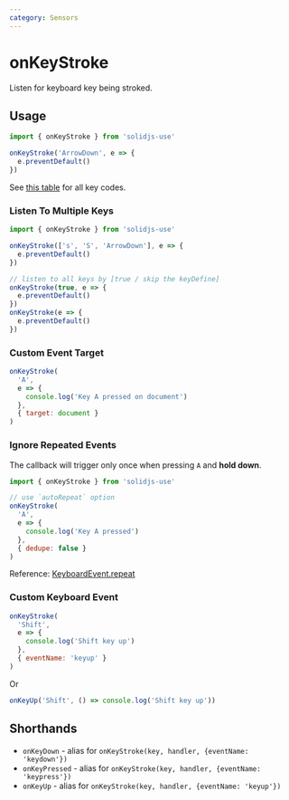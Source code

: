 ```yaml
---
category: Sensors
---
```


# onKeyStroke

Listen for keyboard key being stroked.

## Usage

```js
import { onKeyStroke } from 'solidjs-use'

onKeyStroke('ArrowDown', e => {
  e.preventDefault()
})
```

See [this table](https://developer.mozilla.org/en-US/docs/Web/API/KeyboardEvent/key/Key_Values) for all key codes.

### Listen To Multiple Keys

```js
import { onKeyStroke } from 'solidjs-use'

onKeyStroke(['s', 'S', 'ArrowDown'], e => {
  e.preventDefault()
})

// listen to all keys by [true / skip the keyDefine]
onKeyStroke(true, e => {
  e.preventDefault()
})
onKeyStroke(e => {
  e.preventDefault()
})
```

### Custom Event Target

```js
onKeyStroke(
  'A',
  e => {
    console.log('Key A pressed on document')
  },
  { target: document }
)
```

### Ignore Repeated Events

The callback will trigger only once when pressing `A` and **hold down**.

```js
import { onKeyStroke } from 'solidjs-use'

// use `autoRepeat` option
onKeyStroke(
  'A',
  e => {
    console.log('Key A pressed')
  },
  { dedupe: false }
)
```

Reference: [KeyboardEvent.repeat](https://developer.mozilla.org/en-US/docs/Web/API/KeyboardEvent/repeat)

### Custom Keyboard Event

```js
onKeyStroke(
  'Shift',
  e => {
    console.log('Shift key up')
  },
  { eventName: 'keyup' }
)
```

Or

```js
onKeyUp('Shift', () => console.log('Shift key up'))
```

## Shorthands

- `onKeyDown` - alias for `onKeyStroke(key, handler, {eventName: 'keydown'})`
- `onKeyPressed` - alias for `onKeyStroke(key, handler, {eventName: 'keypress'})`
- `onKeyUp` - alias for `onKeyStroke(key, handler, {eventName: 'keyup'})`
